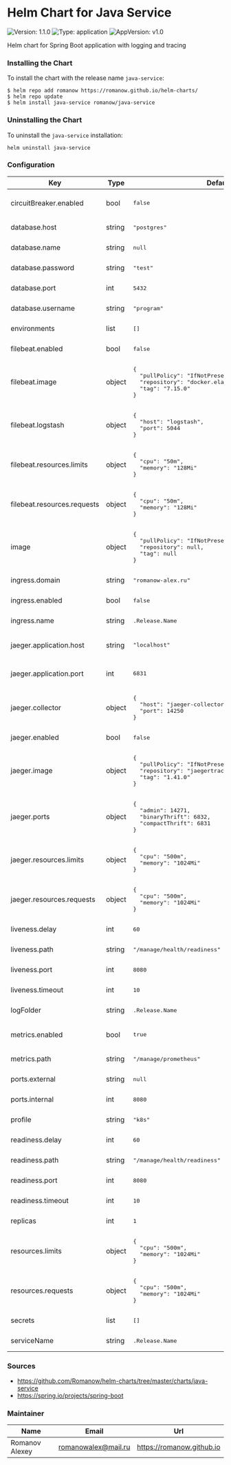 # Helm Chart for Java Service

![Version: 1.1.0](https://img.shields.io/badge/Version-1.1.0-informational?style=flat-square) ![Type: application](https://img.shields.io/badge/Type-application-informational?style=flat-square) ![AppVersion: v1.0](https://img.shields.io/badge/AppVersion-v1.0-informational?style=flat-square)

Helm chart for Spring Boot application with logging and tracing

### Installing the Chart

To install the chart with the release name `java-service`:

```shell
$ helm repo add romanow https://romanow.github.io/helm-charts/
$ helm repo update
$ helm install java-service romanow/java-service
```

### Uninstalling the Chart

To uninstall the `java-service` installation:

```shell
helm uninstall java-service
```

### Configuration

<table>
	<thead>
		<th>Key</th>
		<th>Type</th>
		<th>Default</th>
		<th>Description</th>
	</thead>
	<tbody>
		<tr>
			<td>circuitBreaker.enabled</td>
			<td>bool</td>
			<td><pre lang="json">
false
</pre>
</td>
			<td>Enable circuit breaker (set `CIRCUIT_BREAKER_ENABLED` env)</td>
		</tr>
		<tr>
			<td>database.host</td>
			<td>string</td>
			<td><pre lang="json">
"postgres"
</pre>
</td>
			<td>Database host (set `DATABASE_HOST` env)</td>
		</tr>
		<tr>
			<td>database.name</td>
			<td>string</td>
			<td><pre lang="json">
null
</pre>
</td>
			<td>Database name (if defined, set `DATABASE_NAME` env)</td>
		</tr>
		<tr>
			<td>database.password</td>
			<td>string</td>
			<td><pre lang="json">
"test"
</pre>
</td>
			<td>Database password (set `DATABASE_PASSWORD` env)</td>
		</tr>
		<tr>
			<td>database.port</td>
			<td>int</td>
			<td><pre lang="json">
5432
</pre>
</td>
			<td>Database port (set `DATABASE_PORT` env)</td>
		</tr>
		<tr>
			<td>database.username</td>
			<td>string</td>
			<td><pre lang="json">
"program"
</pre>
</td>
			<td>Database user (set `DATABASE_USER` env)</td>
		</tr>
		<tr>
			<td>environments</td>
			<td>list</td>
			<td><pre lang="json">
[]
</pre>
</td>
			<td>Additional env variables</td>
		</tr>
		<tr>
			<td>filebeat.enabled</td>
			<td>bool</td>
			<td><pre lang="json">
false
</pre>
</td>
			<td>Enable send logs to ELK</td>
		</tr>
		<tr>
			<td>filebeat.image</td>
			<td>object</td>
			<td><pre lang="json">
{
  "pullPolicy": "IfNotPresent",
  "repository": "docker.elastic.co/beats/filebeat",
  "tag": "7.15.0"
}
</pre>
</td>
			<td>Filebeat agent image</td>
		</tr>
		<tr>
			<td>filebeat.logstash</td>
			<td>object</td>
			<td><pre lang="json">
{
  "host": "logstash",
  "port": 5044
}
</pre>
</td>
			<td>Logstash address</td>
		</tr>
		<tr>
			<td>filebeat.resources.limits</td>
			<td>object</td>
			<td><pre lang="json">
{
  "cpu": "50m",
  "memory": "128Mi"
}
</pre>
</td>
			<td>Limited resources</td>
		</tr>
		<tr>
			<td>filebeat.resources.requests</td>
			<td>object</td>
			<td><pre lang="json">
{
  "cpu": "50m",
  "memory": "128Mi"
}
</pre>
</td>
			<td>Requested resources</td>
		</tr>
		<tr>
			<td>image</td>
			<td>object</td>
			<td><pre lang="json">
{
  "pullPolicy": "IfNotPresent",
  "repository": null,
  "tag": null
}
</pre>
</td>
			<td>Image name and version</td>
		</tr>
		<tr>
			<td>ingress.domain</td>
			<td>string</td>
			<td><pre lang="json">
"romanow-alex.ru"
</pre>
</td>
			<td>Domain</td>
		</tr>
		<tr>
			<td>ingress.enabled</td>
			<td>bool</td>
			<td><pre lang="json">
false
</pre>
</td>
			<td>Enable ingress</td>
		</tr>
		<tr>
			<td>ingress.name</td>
			<td>string</td>
			<td><pre lang="">
.Release.Name
</pre>
</td>
			<td>Ingress name</td>
		</tr>
		<tr>
			<td>jaeger.application.host</td>
			<td>string</td>
			<td><pre lang="json">
"localhost"
</pre>
</td>
			<td>Jaeger agent host for application (set `JAEGER_HOST` env)</td>
		</tr>
		<tr>
			<td>jaeger.application.port</td>
			<td>int</td>
			<td><pre lang="json">
6831
</pre>
</td>
			<td>Jaeger agent port for application (set `JAEGER_PORT` env)</td>
		</tr>
		<tr>
			<td>jaeger.collector</td>
			<td>object</td>
			<td><pre lang="json">
{
  "host": "jaeger-collector",
  "port": 14250
}
</pre>
</td>
			<td>Jaeger collector address</td>
		</tr>
		<tr>
			<td>jaeger.enabled</td>
			<td>bool</td>
			<td><pre lang="json">
false
</pre>
</td>
			<td>Enable jaeger distributed tracing</td>
		</tr>
		<tr>
			<td>jaeger.image</td>
			<td>object</td>
			<td><pre lang="json">
{
  "pullPolicy": "IfNotPresent",
  "repository": "jaegertracing/jaeger-agent",
  "tag": "1.41.0"
}
</pre>
</td>
			<td>Jaeger agent image</td>
		</tr>
		<tr>
			<td>jaeger.ports</td>
			<td>object</td>
			<td><pre lang="json">
{
  "admin": 14271,
  "binaryThrift": 6832,
  "compactThrift": 6831
}
</pre>
</td>
			<td>Jaeger agent ports</td>
		</tr>
		<tr>
			<td>jaeger.resources.limits</td>
			<td>object</td>
			<td><pre lang="json">
{
  "cpu": "500m",
  "memory": "1024Mi"
}
</pre>
</td>
			<td>Limited resources</td>
		</tr>
		<tr>
			<td>jaeger.resources.requests</td>
			<td>object</td>
			<td><pre lang="json">
{
  "cpu": "500m",
  "memory": "1024Mi"
}
</pre>
</td>
			<td>Requested resources</td>
		</tr>
		<tr>
			<td>liveness.delay</td>
			<td>int</td>
			<td><pre lang="json">
60
</pre>
</td>
			<td>Liveness initial delay</td>
		</tr>
		<tr>
			<td>liveness.path</td>
			<td>string</td>
			<td><pre lang="json">
"/manage/health/readiness"
</pre>
</td>
			<td>Liveness path</td>
		</tr>
		<tr>
			<td>liveness.port</td>
			<td>int</td>
			<td><pre lang="json">
8080
</pre>
</td>
			<td></td>
		</tr>
		<tr>
			<td>liveness.timeout</td>
			<td>int</td>
			<td><pre lang="json">
10
</pre>
</td>
			<td>Liveness timeout between requests</td>
		</tr>
		<tr>
			<td>logFolder</td>
			<td>string</td>
			<td><pre lang="">
.Release.Name
</pre>
</td>
			<td>Log folder (if filebeat is enabled)</td>
		</tr>
		<tr>
			<td>metrics.enabled</td>
			<td>bool</td>
			<td><pre lang="json">
true
</pre>
</td>
			<td>Is Prometheus metrics enabled (add annotation: `prometheus.io/scrape: true`)</td>
		</tr>
		<tr>
			<td>metrics.path</td>
			<td>string</td>
			<td><pre lang="json">
"/manage/prometheus"
</pre>
</td>
			<td>Metrics path</td>
		</tr>
		<tr>
			<td>ports.external</td>
			<td>string</td>
			<td><pre lang="json">
null
</pre>
</td>
			<td>If define, create NodePort for external usage</td>
		</tr>
		<tr>
			<td>ports.internal</td>
			<td>int</td>
			<td><pre lang="json">
8080
</pre>
</td>
			<td>Application port</td>
		</tr>
		<tr>
			<td>profile</td>
			<td>string</td>
			<td><pre lang="json">
"k8s"
</pre>
</td>
			<td>Spring Boot profile</td>
		</tr>
		<tr>
			<td>readiness.delay</td>
			<td>int</td>
			<td><pre lang="json">
60
</pre>
</td>
			<td>Readiness initial delay</td>
		</tr>
		<tr>
			<td>readiness.path</td>
			<td>string</td>
			<td><pre lang="json">
"/manage/health/readiness"
</pre>
</td>
			<td>Readiness path</td>
		</tr>
		<tr>
			<td>readiness.port</td>
			<td>int</td>
			<td><pre lang="json">
8080
</pre>
</td>
			<td></td>
		</tr>
		<tr>
			<td>readiness.timeout</td>
			<td>int</td>
			<td><pre lang="json">
10
</pre>
</td>
			<td>Readiness timeout between requests</td>
		</tr>
		<tr>
			<td>replicas</td>
			<td>int</td>
			<td><pre lang="json">
1
</pre>
</td>
			<td>Count of replicas</td>
		</tr>
		<tr>
			<td>resources.limits</td>
			<td>object</td>
			<td><pre lang="json">
{
  "cpu": "500m",
  "memory": "1024Mi"
}
</pre>
</td>
			<td>Limited resources</td>
		</tr>
		<tr>
			<td>resources.requests</td>
			<td>object</td>
			<td><pre lang="json">
{
  "cpu": "500m",
  "memory": "1024Mi"
}
</pre>
</td>
			<td>Requested resources</td>
		</tr>
		<tr>
			<td>secrets</td>
			<td>list</td>
			<td><pre lang="json">
[]
</pre>
</td>
			<td>Additional secrets</td>
		</tr>
		<tr>
			<td>serviceName</td>
			<td>string</td>
			<td><pre lang="">
.Release.Name
</pre>
</td>
			<td>Custom service name</td>
		</tr>
	</tbody>
</table>

### Sources

* <https://github.com/Romanow/helm-charts/tree/master/charts/java-service>
* <https://spring.io/projects/spring-boot>

### Maintainer

| Name | Email | Url |
| ---- | ------ | --- |
| Romanov Alexey | <romanowalex@mail.ru> | <https://romanow.github.io> |

